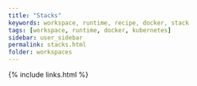 ```yaml
---
title: "Stacks"
keywords: workspace, runtime, recipe, docker, stack
tags: [workspace, runtime, docker, kubernetes]
sidebar: user_sidebar
permalink: stacks.html
folder: workspaces
---
```


{% include links.html %}

